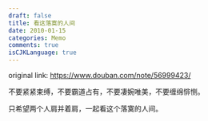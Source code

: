 ```yaml
---
draft: false
title: 看这落寞的人间
date: 2010-01-15
categories: Memo
comments: true
isCJKLanguage: true
---
```


original link: https://www.douban.com/note/56999423/





不要紧紧束缚，不要霸道占有，不要凄婉唯美，不要缠绵悱恻。

只希望两个人肩并着肩，一起看这个落寞的人间。
